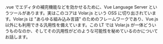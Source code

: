 .vue でエディタの補完機能などを効かせるために、Vue Language Server というツールがあります。実はこのコアは Volar.js という OSS に切り出されています。Volar.js は "あらゆる組み込み言語" のためのフレームワークであり、Vue.js 以外にも利用できる汎用性を備えています。この LT では Volar.js が一体どういうものなのか、そしてその汎用性がどのような可能性を秘めているのかについてお話します。
